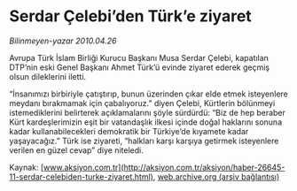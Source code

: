 # Serdar Çelebi’den Türk’e ziyaret

*Bilinmeyen-yazar 2010.04.26*

<font class="agenda2NewsSpot">
 Avrupa Türk İslam Birliği Kurucu Başkanı Musa Serdar Çelebi, kapatılan DTP’nin eski Genel Başkanı Ahmet Türk’ü evinde ziyaret ederek geçmiş olsun dileklerini iletti.
</font>
<font class="newsDetail">
 <p class="MsoNormal">
  “İnsanımızı birbiriyle çatıştırıp, bunun üzerinden çıkar elde etmek isteyenlere meydanı bırakmamak için çabalıyoruz.” diyen Çelebi, Kürtlerin bölünmeyi istemediklerini belirterek açıklamalarını şöyle sürdürdü: “Biz de hep beraber Kürt kardeşlerimizin eşit bir vatandaşlık ilkesi içinde doğal haklarını sonuna kadar kullanabilecekleri demokratik bir Türkiye’de kıyamete kadar yaşayacağız.” Türk ise ziyareti, “halkları karşı karşıya getirmek isteyenlere verilen en güzel cevap” diye niteledi.
 </p>
</font>

Kaynak: [www.aksiyon.com.tr](http://aksiyon.com.tr/aksiyon/haber-26645-11-serdar-celebiden-turke-ziyaret.html), [web.archive.org (arşiv bağlantısı)](http://web.archive.org/web/20101120055020/http://aksiyon.com.tr/aksiyon/haber-26645-11-serdar-celebiden-turke-ziyaret.html)
